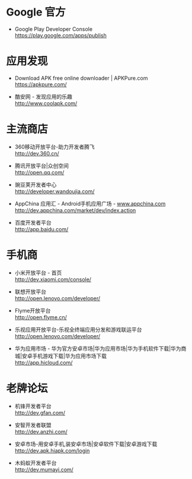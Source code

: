 # Google 官方
- Google Play Developer Console  
https://play.google.com/apps/publish

# 应用发现
- Download APK free online downloader | APKPure.com  
https://apkpure.com/

- 酷安网 - 发现应用的乐趣  
http://www.coolapk.com/

# 主流商店
- 360移动开放平台-助力开发者腾飞  
http://dev.360.cn/

- 腾讯开放平台|众创空间  
http://open.qq.com/

- 豌豆荚开发者中心  
http://developer.wandoujia.com/

- AppChina 应用汇 - Android手机应用广场 - www.appchina.com  
http://dev.appchina.com/market/dev/index.action

- 百度开发者平台  
http://app.baidu.com/

# 手机商
- 小米开放平台 - 首页  
http://dev.xiaomi.com/console/

- 联想开放平台  
http://open.lenovo.com/developer/

- Flyme开放平台  
http://open.flyme.cn/

- 乐视应用开放平台-乐视全终端应用分发和游戏联运平台  
http://open.lenovo.com/developer/

- 华为应用市场 - 华为官方安卓市场|华为应用市场|华为手机软件下载|华为商城|安卓手机游戏下载|华为应用市场下载  
http://app.hicloud.com/

# 老牌论坛
- 机锋开发者平台  
http://dev.gfan.com/

- 安智开发者联盟  
http://dev.anzhi.com/

- 安卓市场-用安卓手机,装安卓市场|安卓软件下载|安卓游戏下载  
http://dev.apk.hiapk.com/login

- 木蚂蚁开发者平台  
http://dev.mumayi.com/
